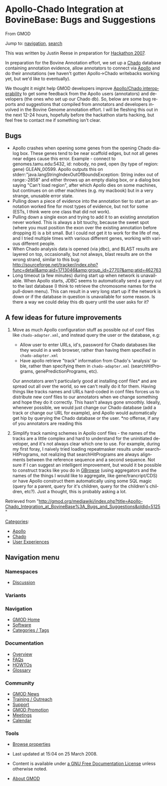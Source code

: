 <div id="mw-page-base" class="noprint">

</div>

<div id="mw-head-base" class="noprint">

</div>

<div id="content" class="mw-body" role="main">

<span id="top"></span>

<div id="mw-js-message" style="display:none;">

</div>



# <span dir="auto">Apollo-Chado Integration at BovineBase: Bugs and Suggestions</span>

<div id="bodyContent">

<div id="siteSub">

From GMOD

</div>

<div id="contentSub">

</div>

<div id="jump-to-nav" class="mw-jump">

Jump to: [navigation](#mw-navigation), [search](#p-search)

</div>

<div id="mw-content-text" class="mw-content-ltr" lang="en" dir="ltr">

This was written by Justin Reese in preparation for [Hackathon
2007](Hackathon_2007_info "Hackathon 2007 info").

In preparation for the Bovine Annotation effort, we set up a
<a href="Chado" class="mw-redirect" title="Chado">Chado</a> database
containing annotation evidence, allow annotators to connect via
[Apollo](Apollo.1 "Apollo") and do their annotations (we haven't gotten
Apollo-\>Chado writebacks working yet, but we'd like to eventually).

We thought it might help GMOD developers improve [Apollo/Chado
interoperability](Apollo-Chado "Apollo-Chado") to get some feedback from
the Apollo users (annotators) and developers (the ones who set up our
Chado db). So, below are some bug reports and suggestions that compiled
from annotators and developers involved in the Bovine Genome annotation
effort. I will be fleshing this out in the next 12-24 hours, hopefully
before the hackathon starts hacking, but feel free to contact me if
something isn't clear.

## <span id="Bugs" class="mw-headline">Bugs</span>

- Apollo crashes when opening some genes from the opening Chado dialog
  box. These genes tend to be near scaffold edges, but not all genes
  near edges cause this error. Example - connect to
  genomes.tamu.edu:5432, id: nobody, no pwd, open (by type of region:
  gene) GLEAN_00599. Apollo outputs this on
  stderr:"java.langStringIndexOutOfBoundsException: String index out of
  range:-2858" and either throws up an empty dialog box, or a dialog box
  saying "Can't load region", after which Apollo dies on some machines,
  but continues on on other machines (e.g. my macbook) but in a very
  strange, unusable error state.
- Pulling down a piece of evidence into the annotation tier to start an
  annotation worked fine for most types of evidence, but not for some
  (ESTs, I think were one class that did not work).
- Pulling down a single exon and trying to add it to an existing
  annotation never worked. This is always a bit touchy, because the
  sweet spot (where you must position the exon over the existing
  annotation before dropping it) is a bit small. But I could not get it
  to work for the life of me, and I tried multiple times with various
  different genes, working with various different people.
- When Chado analysis data is opened (via jdbc), and BLAST results are
  layered on top, occasionally, but not always, blast results are on the
  wrong strand, similar to this bug: <a
  href="http://sourceforge.net/tracker/index.php?func=detail&amp;aid=1713046&amp;group_id=27707&amp;atid=462763"
  class="external free"
  rel="nofollow">http://sourceforge.net/tracker/index.php?func=detail&amp;aid=1713046&amp;group_id=27707&amp;atid=462763</a>
- Long timeout (a few minutes) during start up when network is
  unavailable. When Apollo starts, JDBC seems to automatically send a
  query out to the last database (I think to retrieve the chromosome
  names for the pull-down menu). This can result in a very long start up
  if the network is down or if the database in question is unavailable
  for some reason. Is there a way we could delay this db query until the
  user asks for it?

## <span id="A_few_ideas_for_future_improvements" class="mw-headline">A few ideas for future improvements</span>

1.  Move as much Apollo configuration stuff as possible out of conf
    files like `chado-adapter.xml`, and instead query the user or the
    database, e.g:
    - Allow user to enter URLs, id's, password for Chado databases like
      they would in a web browser, rather than having them specified in
      `chado-adapter.xml`
    - Have apollo retrieve "track" information from Chado's 'analysis'
      table, rather than specifying them in `chado-adapter.xml`
      (searchHitPrograms, genePredictionPrograms, etc).

    Our annotators aren't particularly good at installing conf files\*
    and are spread out all over the world, so we can't really do it for
    them. Having things like tracks names and URLs hard-coded in conf
    files forces us to distribute new conf files to our annotators when
    we change something and hope they do it correctly. This hasn't
    always gone smoothly. Ideally, whenever possible, we would just
    change our Chado database (add a track or change our URL for
    example), and Apollo would automatically get hip by querying the
    Chado database or the user.
    \*no offense, if any of you annotators are reading this
2.  Simplify track naming schemes in Apollo conf files - the names of
    the tracks are a little complex and hard to understand for the
    uninitiated developer, and it's not always clear which one to use.
    For example, during my first foray, I naively tried loading
    repeatmasker results under searchHitPrograms, not realizing that
    searchHitPrograms are always alignments between the reference
    sequence and a second sequence. Not sure if I can suggest an
    intelligent improvement, but would it be possible to construct
    tracks like you do in [GBrowse](GBrowse.1 "GBrowse") (using
    aggregators and the names of the things I would like to aggregate,
    like gene/trancript/CDS) or have Apollo construct them automatically
    using some SQL magic (query for a parent, query for it's children,
    query for the children's children, etc?). Just a thought, this is
    probably asking a lot.

</div>

<div class="printfooter">

Retrieved from
"<http://gmod.org/mediawiki/index.php?title=Apollo-Chado_Integration_at_BovineBase%3A_Bugs_and_Suggestions&oldid=5125>"

</div>

<div id="catlinks" class="catlinks">

<div id="mw-normal-catlinks" class="mw-normal-catlinks">

[Categories](Special%3ACategories "Special%3ACategories"):

- [Apollo](Category%3AApollo "Category%3AApollo")
- [Chado](Category%3AChado "Category%3AChado")
- [User
  Experiences](Category%3AUser_Experiences "Category%3AUser Experiences")

</div>

</div>

<div class="visualClear">

</div>

</div>

</div>

<div id="mw-navigation">

## Navigation menu

<div id="mw-head">



<div id="left-navigation">

<div id="p-namespaces" class="vectorTabs" role="navigation"
aria-labelledby="p-namespaces-label">

### Namespaces


- <span id="ca-talk"><a
  href="http://gmod.org/mediawiki/index.php?title=Talk:Apollo-Chado_Integration_at_BovineBase%3A_Bugs_and_Suggestions&amp;action=edit&amp;redlink=1"
  accesskey="t"
  title="Discussion about the content page [t]">Discussion</a></span>

</div>

<div id="p-variants" class="vectorMenu emptyPortlet" role="navigation"
aria-labelledby="p-variants-label">

### 

### Variants[](#)

<div class="menu">

</div>

</div>

</div>





</div>

</div>

</div>

<div id="mw-panel">

<div id="p-logo" role="banner">

<a href="Main_Page"
style="background-image: url(../images/GMOD-cogs.png);"
title="Visit the main page"></a>

</div>

<div id="p-Navigation" class="portal" role="navigation"
aria-labelledby="p-Navigation-label">

### Navigation

<div class="body">

- <span id="n-GMOD-Home">[GMOD Home](Main_Page)</span>
- <span id="n-Software">[Software](GMOD_Components)</span>
- <span id="n-Categories-.2F-Tags">[Categories /
  Tags](Categories)</span>

</div>

</div>

<div id="p-Documentation" class="portal" role="navigation"
aria-labelledby="p-Documentation-label">

### Documentation

<div class="body">

- <span id="n-Overview">[Overview](Overview)</span>
- <span id="n-FAQs">[FAQs](Category%3AFAQ)</span>
- <span id="n-HOWTOs">[HOWTOs](Category%3AHOWTO)</span>
- <span id="n-Glossary">[Glossary](Glossary)</span>

</div>

</div>

<div id="p-Community" class="portal" role="navigation"
aria-labelledby="p-Community-label">

### Community

<div class="body">

- <span id="n-GMOD-News">[GMOD News](GMOD_News)</span>
- <span id="n-Training-.2F-Outreach">[Training /
  Outreach](Training_and_Outreach)</span>
- <span id="n-Support">[Support](Support)</span>
- <span id="n-GMOD-Promotion">[GMOD Promotion](GMOD_Promotion)</span>
- <span id="n-Meetings">[Meetings](Meetings)</span>
- <span id="n-Calendar">[Calendar](Calendar)</span>

</div>

</div>

<div id="p-tb" class="portal" role="navigation"
aria-labelledby="p-tb-label">

### Tools

<div class="body">


- <span id="t-smwbrowselink"><a
  href="Special%3ABrowse/Apollo-2DChado_Integration_at_BovineBase%3A_Bugs_and_Suggestions"
  rel="smw-browse">Browse properties</a></span>


</div>

</div>

</div>

</div>

<div id="footer" role="contentinfo">

- <span id="footer-info-lastmod">Last updated at 15:04 on 25 March
  2008.</span>
<!-- - <span id="footer-info-viewcount">11,499 page views.</span> -->
- <span id="footer-info-copyright">Content is available under
  <a href="http://www.gnu.org/licenses/fdl-1.3.html" class="external"
  rel="nofollow">a GNU Free Documentation License</a> unless otherwise
  noted.</span>

<!-- -->

- <span id="footer-places-about">[About
  GMOD](GMOD%3AAbout "GMOD%3AAbout")</span>

<!-- -->






</div>
